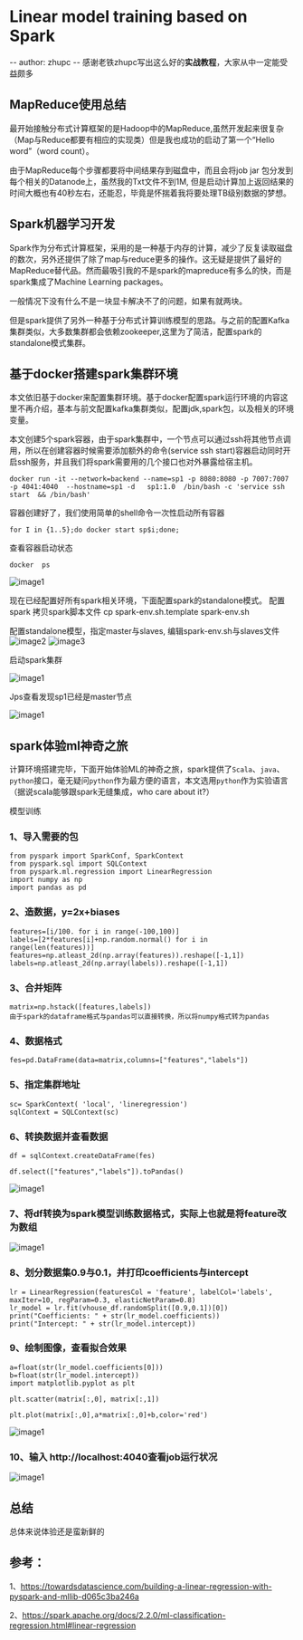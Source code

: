 # Linear model training based on Spark
-- author: zhupc
-- 感谢老铁zhupc写出这么好的**实战教程**，大家从中一定能受益颇多

## MapReduce使用总结
最开始接触分布式计算框架的是Hadoop中的MapReduce,虽然开发起来很复杂（Map与Reduce都要有相应的实现类）但是我也成功的启动了第一个“Hello word”（word count）。

由于MapReduce每个步骤都要将中间结果存到磁盘中，而且会将job jar 包分发到每个相关的Datanode上，虽然我的Txt文件不到1M, 但是启动计算加上返回结果的时间大概也有40秒左右，还能忍，毕竟是怀揣着我将要处理TB级别数据的梦想。

## Spark机器学习开发
Spark作为分布式计算框架，采用的是一种基于内存的计算，减少了反复读取磁盘的数次，另外还提供了除了map与reduce更多的操作。这无疑是提供了最好的MapReduce替代品。然而最吸引我的不是spark的mapreduce有多么的快，而是spark集成了Machine Learning packages。

一般情况下没有什么不是一块显卡解决不了的问题，如果有就两块。

但是spark提供了另外一种基于分布式计算训练模型的思路。与之前的配置Kafka集群类似，大多数集群都会依赖zookeeper,这里为了简洁，配置spark的standalone模式集群。

## 基于docker搭建spark集群环境
本文依旧基于docker来配置集群环境。基于docker配置spark运行环境的内容这里不再介绍，基本与前文配置kafka集群类似，配置jdk,spark包，以及相关的环境变量。

本文创建5个spark容器，由于spark集群中，一个节点可以通过ssh将其他节点调用，所以在创建容器时候需要添加额外的命令(service ssh start)容器启动同时开启ssh服务，并且我们将spark需要用的几个接口也对外暴露给宿主机。

```
docker run -it --network=backend --name=sp1 -p 8080:8080 -p 7007:7007 -p 4041:4040  --hostname=sp1 -d   sp1:1.0  /bin/bash -c 'service ssh start  && /bin/bash'
```
 
容器创建好了，我们使用简单的shell命令一次性启动所有容器

```
for I in {1..5};do docker start sp$i;done;
```
 
查看容器启动状态 
```
docker  ps 
```

![image1](./1.png)

现在已经配置好所有spark相关环境，下面配置spark的standalone模式。
配置spark
拷贝spark脚本文件
cp spark-env.sh.template spark-env.sh 

配置standalone模型，指定master与slaves, 编辑spark-env.sh与slaves文件
![image2](./2.png)
![image3](./3.png)

启动spark集群

![image1](./4.png)
 
Jps查看发现sp1已经是master节点

![image1](./5.png)
 
 ## spark体验ml神奇之旅
 
计算环境搭建完毕，下面开始体验ML的神奇之旅，spark提供了`Scala`、`java`、`python`接口，毫无疑问`python`作为最方便的语言，本文选用`python`作为实验语言（据说scala能够跟spark无缝集成，who care about it?）

模型训练

### 1、导入需要的包
```
from pyspark import SparkConf, SparkContext
from pyspark.sql import SQLContext
from pyspark.ml.regression import LinearRegression
import numpy as np
import pandas as pd
```

### 2、造数据，y=2x+biases
```
features=[i/100. for i in range(-100,100)]
labels=[2*features[i]+np.random.normal() for i in range(len(features))]
features=np.atleast_2d(np.array(features)).reshape([-1,1])
labels=np.atleast_2d(np.array(labels)).reshape([-1,1])
```

### 3、合并矩阵
```
matrix=np.hstack([features,labels])
由于spark的dataframe格式与pandas可以直接转换，所以将numpy格式转为pandas
```

### 4、数据格式
```
fes=pd.DataFrame(data=matrix,columns=["features","labels"])
```

### 5、指定集群地址
```
sc= SparkContext( 'local', 'lineregression')
sqlContext = SQLContext(sc)
```

### 6、转换数据并查看数据
```
df = sqlContext.createDataFrame(fes)

df.select(["features","labels"]).toPandas()
```

![image1](./6.png)

### 7、将df转换为spark模型训练数据格式，实际上也就是将feature改为数组
 
![image1](./7.png)

### 8、划分数据集0.9与0.1，并打印coefficients与intercept
```
lr = LinearRegression(featuresCol = 'feature', labelCol='labels', maxIter=10, regParam=0.3, elasticNetParam=0.8)
lr_model = lr.fit(vhouse_df.randomSplit([0.9,0.1])[0])
print("Coefficients: " + str(lr_model.coefficients))
print("Intercept: " + str(lr_model.intercept))
```

### 9、绘制图像，查看拟合效果
```
a=float(str(lr_model.coefficients[0]))
b=float(str(lr_model.intercept))
import matplotlib.pyplot as plt

plt.scatter(matrix[:,0], matrix[:,1])

plt.plot(matrix[:,0],a*matrix[:,0]+b,color='red')
```

![image1](./8.png)

### 10、输入 http://localhost:4040查看job运行状况

![image1](./9.png)
 
## 总结
总体来说体验还是蛮新鲜的

## 参考：

1、https://towardsdatascience.com/building-a-linear-regression-with-pyspark-and-mllib-d065c3ba246a

2、https://spark.apache.org/docs/2.2.0/ml-classification-regression.html#linear-regression


